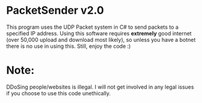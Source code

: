 # PacketSender v2.0
This program uses the UDP Packet system in C# to send packets to a specified IP address. Using this software requires **extremely** good internet (over 50,000 upload and download most likely), so unless you have a botnet there is no use in using this. Still, enjoy the code :)

# Note:
DDoSing people/websites is illegal. I will not get involved in any legal issues if you choose to use this code unethically.
